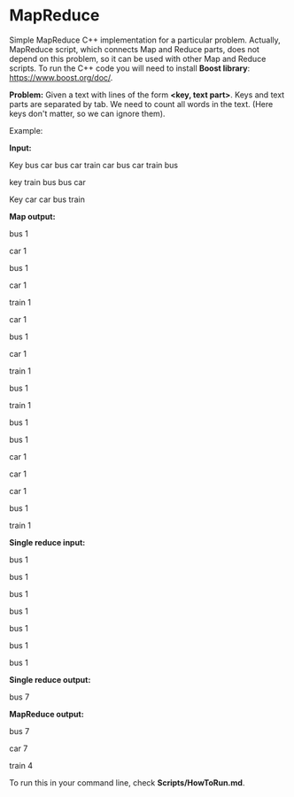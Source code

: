 # MapReduce
Simple MapReduce C++ implementation for a particular problem. Actually, MapReduce script, which connects Map and Reduce parts, does not depend on this problem, so it can be used with other Map and Reduce scripts. To run the C++ code you will need to install **Boost library**: https://www.boost.org/doc/.

**Problem:** Given a text with lines of the form **<key, text part>**. Keys and text parts are separated by tab. We need to count all words in the text. (Here keys don't matter, so we can ignore them).

Example:

**Input:**

Key    bus car bus car train car bus car train bus

key     train bus bus car

Key    car car bus train

**Map output:**

bus    1

car    1

bus    1

car    1

train    1

car    1

bus    1

car    1

train    1

bus    1

train    1

bus    1

bus    1

car    1

car    1

car    1

bus    1

train    1

**Single reduce input:**

bus    1

bus    1

bus    1

bus    1

bus    1

bus    1

bus    1

**Single reduce output:**

bus    7

**MapReduce output:**

bus    7

car   7

train   4

To run this in your command line, check **Scripts/HowToRun.md**. 
